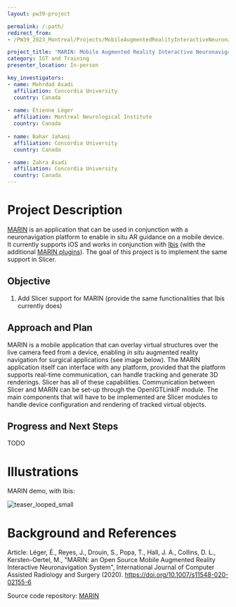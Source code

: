 ```yaml
---
layout: pw39-project

permalink: /:path/
redirect_from:
- /PW39_2023_Montreal/Projects/MobileAugmentedRealityInteractiveNeuronavigator/README.html

project_title: 'MARIN: Mobile Augmented Reality Interactive Neuronavigator (in Slicer)'
category: IGT and Training
presenter_location: In-person

key_investigators:
- name: Mehrdad Asadi
  affiliation: Concordia University
  country: Canada
  
- name: Étienne Léger
  affiliation: Montreal Neurological Institute
  country: Canada
  
- name: Bahar Jahani
  affiliation: Concordia University
  country: Canada

- name: Zahra Asadi
  affiliation: Concordia University
  country: Canada
---
```


# Project Description

<!-- Add a short paragraph describing the project. -->
[MARIN](https://github.com/AppliedPerceptionLab/MARIN) is an application that can be used in conjunction with a neuronavigation platform to enable in situ AR guidance on a mobile device. It currently supports iOS and works in conjunction with [Ibis](https://github.com/IbisNeuronav/Ibis) (with the additional [MARIN plugins](https://github.com/AppliedPerceptionLab/IbisPluginsExtraMARIN)). The goal of this project is to implement the same support in Slicer.

## Objective

<!-- Describe here WHAT you would like to achieve (what you will have as end result). -->

1. Add Slicer support for MARIN (provide the same functionalities that Ibis currently does)

## Approach and Plan

<!-- Describe here HOW you would like to achieve the objectives stated above. -->

MARIN is a mobile application that can overlay virtual structures over the live camera feed from a device, enabling *in situ* augmented reality navigation for surgical applications (see image below). The MARIN application itself can interface with any platform, provided that the platform supports real-time communication, can handle tracking and generate 3D renderings. Slicer has all of these capabilities. Communication between Slicer and MARIN can be set-up through the OpenIGTLinkIF module. The main components that will have to be implemented are Slicer modules to handle device configuration and rendering of tracked virtual objects.

## Progress and Next Steps

<!-- Update this section as you make progress, describing of what you have ACTUALLY DONE.
     If there are specific steps that you could not complete then you can describe them here, too. -->

TODO

# Illustrations

<!-- Add pictures and links to videos that demonstrate what has been accomplished.
![Description of picture](Example2.jpg)
![Some more images](Example2.jpg)
-->

MARIN demo, with Ibis:

![teaser_looped_small](https://github.com/NA-MIC/ProjectWeek/assets/17100565/07faf583-2238-4760-8a54-896b75c2f300)

# Background and References

<!-- If you developed any software, include link to the source code repository.
     If possible, also add links to sample data, and to any relevant publications. -->
Article: Léger, É., Reyes, J., Drouin, S., Popa, T., Hall, J. A., Collins, D. L., Kersten-Oertel, M., "MARIN: an Open Source Mobile Augmented Reality Interactive Neuronavigation System", International Journal of Computer Assisted Radiology and Surgery (2020). 
https://doi.org/10.1007/s11548-020-02155-6

Source code repository: [MARIN](https://github.com/AppliedPerceptionLab/MARIN/tree/master)
